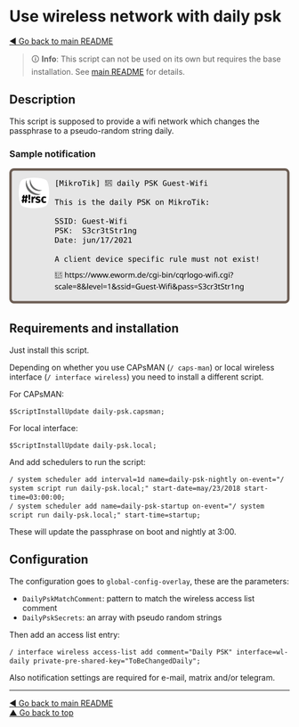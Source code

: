 Use wireless network with daily psk
===================================

[◀ Go back to main README](../README.md)

> 🛈 **Info**: This script can not be used on its own but requires the base
> installation. See [main README](../README.md) for details.

Description
-----------

This script is supposed to provide a wifi network which changes the
passphrase to a pseudo-random string daily.

### Sample notification

![daily-psk notification](daily-psk.d/notification.svg)

Requirements and installation
-----------------------------

Just install this script.

Depending on whether you use CAPsMAN (`/ caps-man`) or local wireless
interface (`/ interface wireless`) you need to install a different script.

For CAPsMAN:

    $ScriptInstallUpdate daily-psk.capsman;

For local interface:

    $ScriptInstallUpdate daily-psk.local;

And add schedulers to run the script:

    / system scheduler add interval=1d name=daily-psk-nightly on-event="/ system script run daily-psk.local;" start-date=may/23/2018 start-time=03:00:00;
    / system scheduler add name=daily-psk-startup on-event="/ system script run daily-psk.local;" start-time=startup;

These will update the passphrase on boot and nightly at 3:00.

Configuration
-------------

The configuration goes to `global-config-overlay`, these are the parameters:

* `DailyPskMatchComment`: pattern to match the wireless access list comment
* `DailyPskSecrets`: an array with pseudo random strings

Then add an access list entry:

    / interface wireless access-list add comment="Daily PSK" interface=wl-daily private-pre-shared-key="ToBeChangedDaily";

Also notification settings are required for e-mail, matrix and/or telegram.

---
[◀ Go back to main README](../README.md)  
[▲ Go back to top](#top)
